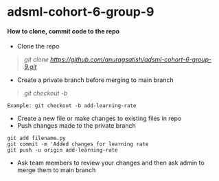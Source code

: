 # adsml-cohort-6-group-9
#### How to clone, commit code to the repo

- Clone the repo
> *git clone https://github.com/anuragsatish/adsml-cohort-6-group-9.git*

- Create a private branch before merging to main branch
> *git checkout -b <branch-name>*
```
Example: git checkout -b add-learning-rate
```


- Create a new file or make changes to existing files in repo
- Push changes made to the private branch
```
git add filename.py
git commit -m 'Added changes for learning rate
git push -u origin add-learning-rate
```


- Ask team members to review your changes and then ask admin to merge them to main branch



